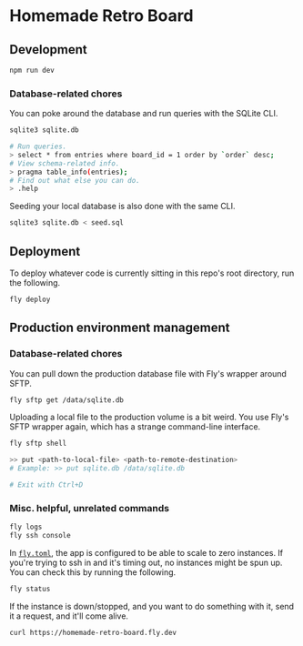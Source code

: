# Homemade Retro Board

## Development

```sh
npm run dev
```

### Database-related chores

You can poke around the database and run queries with the SQLite CLI.

```sh
sqlite3 sqlite.db

# Run queries.
> select * from entries where board_id = 1 order by `order` desc;
# View schema-related info.
> pragma table_info(entries);
# Find out what else you can do.
> .help
```

Seeding your local database is also done with the same CLI.

```sh
sqlite3 sqlite.db < seed.sql
```

## Deployment

To deploy whatever code is currently sitting in this repo's root directory, run
the following.

```sh
fly deploy
```

## Production environment management

### Database-related chores

You can pull down the production database file with Fly's wrapper around SFTP.

```sh
fly sftp get /data/sqlite.db
```

Uploading a local file to the production volume is a bit weird. You use Fly's
SFTP wrapper again, which has a strange command-line interface.

```sh
fly sftp shell

>> put <path-to-local-file> <path-to-remote-destination>
# Example: >> put sqlite.db /data/sqlite.db

# Exit with Ctrl+D
```

### Misc. helpful, unrelated commands

```sh
fly logs
fly ssh console
```

In [`fly.toml`](fly.toml), the app is configured to be able to scale to zero
instances. If you're trying to ssh in and it's timing out, no instances might be
spun up. You can check this by running the following.

```sh
fly status
```

If the instance is down/stopped, and you want to do something with it, send it a
request, and it'll come alive.

```sh
curl https://homemade-retro-board.fly.dev
```
